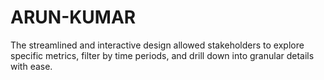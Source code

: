 # ARUN-KUMAR
The streamlined and interactive design allowed stakeholders to explore specific metrics, filter by time periods, and drill down into granular details with ease.
